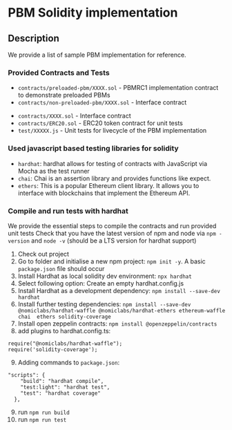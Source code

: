 # PBM Solidity implementation

## Description
We provide a list of sample PBM implementation for reference.

### Provided Contracts and Tests
<!-- TBD: Explain the folder structure -->

- `contracts/preloaded-pbm/XXXX.sol` - PBMRC1 implementation contract to demonstrate preloaded PBMs
- `contracts/non-preloaded-pbm/XXXX.sol` - Interface contract
<!-- - `contracts/attest-unlock-pbm/XXXX.sol` - Implementation contract to demonstrate a 3rd party attestation to allow unwrap of a PBM -->
- `contracts/XXXX.sol` - Interface contract
- `contracts/ERC20.sol` - ERC20 token contract for unit tests
- `test/XXXXX.js` - Unit tests for livecycle of the PBM implementation 

### Used javascript based testing libraries for solidity
<!-- TBD: Fill this up with libraries used -->
- `hardhat`: hardhat allows for testing of contracts with JavaScript via Mocha as the test runner
- `chai`: Chai is an assertion library and provides functions like expect.
- `ethers`: This is a popular Ethereum client library. It allows you to interface with blockchains that implement the Ethereum API.

### Compile and run tests with hardhat
<!-- TBD: Improve this with nix file -->

We provide the essential steps to compile the contracts and run provided unit tests
Check that you have the latest version of npm and node via `npm -version` and `node -v` (should be a LTS version for hardhat support)

1. Check out project
2. Go to folder and initialise a new npm project: `npm init -y`. A basic `package.json` file should occur
3. Install Hardhat as local solidity dev environment: `npx hardhat`
4. Select following option: Create an empty hardhat.config.js
5. Install Hardhat as a development dependency: `npm install --save-dev hardhat`
6. Install further testing dependencies:
`npm install --save-dev @nomiclabs/hardhat-waffle @nomiclabs/hardhat-ethers ethereum-waffle chai  ethers solidity-coverage`
7. Install open zeppelin contracts: `npm install @openzeppelin/contracts`
8. add plugins to hardhat.config.ts: 
```
require("@nomiclabs/hardhat-waffle"); 
require('solidity-coverage');
```

9. Adding commands to `package.json`:
``` 
"scripts": {
    "build": "hardhat compile",
    "test:light": "hardhat test",
    "test": "hardhat coverage"
  },
```
9. run `npm run build`
10. run `npm run test`


